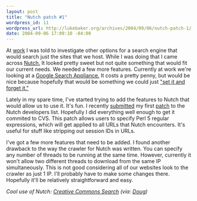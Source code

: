 ```yaml
--- 
layout: post
title: "Nutch patch #1"
wordpress_id: 11
wordpress_url: http://lukebaker.org/archives/2004/09/06/nutch-patch-1/
date: 2004-09-06 17:09:10 -04:00
---
```

At <a href="http://www.gospelcom.net/">work</a> I was told to investigate other options for a search engine that would search just the sites that we host.  While I was doing that I came across <a href="http://www.nutch.org/">Nutch.</a>  It looked pretty sweet but not quite something that would fit our current needs.  We needed a few more features.  Currently at work we're looking at a <a href="http://www.google.com/appliance/">Google Search Appliance.</a>  It costs a pretty penny, but would be nice because hopefully that would be something we could just <a href="http://www.ronco.com/products/rotisserie_std.di4?productID=1">"set it and forget it."</a>

Lately in my spare time, I've started trying to add the features to Nutch that would allow us to use it.  It's fun.  I recently <a href="http://sourceforge.net/mailarchive/forum.php?thread_id=5515493&forum_id=13068">submitted</a> my first <a href="/upload/RegexUrlNormalizer.patch">patch</a> to the Nutch developers list.  Hopefully I did everything well enough to get it commited to CVS.  This patch allows users to specify Perl 5 regular expressions, which will get applied to all URLs that Nutch encounters.  It's useful for stuff like stripping out session IDs in URLs.

I've got a few more features that need to be added.  I found another drawback to the way the crawler for Nutch was written.  You can specify any number of threads to be running at the same time.  However, currently it won't allow two different threads to download from the same IP simultaneously.  This is not good considering all of our websites look to the crawler as just 1 IP.  I'll probably have to make some changes there.  Hopefully it'll be relatively straightforward and easy.

<em>Cool use of Nutch: <a href="http://creativecommons.org/weblog/entry/4388">Creative Commons Search</a> (via: <a href="http://www.nutch.org/blog/2004_09_01_cutting_archive.html">Doug</a>)</em>

